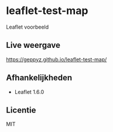 # leaflet-test-map
Leaflet voorbeeld

## Live weergave
https://geppyz.github.io/leaflet-test-map/

## Afhankelijkheden
- Leaflet 1.6.0

## Licentie
MIT
